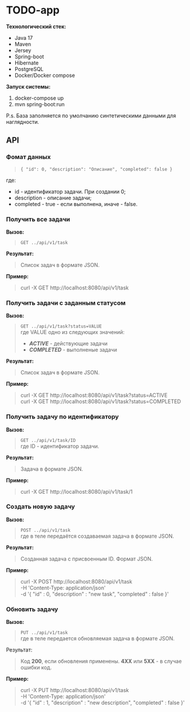 # TODO-app
**Технологический стек:** 
- Java 17
- Maven
- Jersey
- Spring-boot
- Hibernate
- PostgreSQL
- Docker/Docker compose

**Запуск системы:**
1. docker-compose up
2. mvn spring-boot:run

P.s. База заполняется по умолчанию синтетическими данными для наглядности.

## API

### Фомат данных ###
> ``
{ "id": 0, "description": "Описание", "completed": false }
``

где:
- id - идентификатор задачи. При создании 0;
- description - описание задачи;
- completed - true - если выполнена, иначе - false.


### Получить все задачи ###  
**Вызов:**  
> ``GET ../api/v1/task``

**Результат:**  
> Список задач в формате JSON.

**Пример:**
> curl -X GET http://localhost:8080/api/v1/task

### Получить задачи с заданным статусом ###
**Вызов:**
> ``GET ../api/v1/task?status=VALUE``  
где VALUE одно из следующих значений:  
>- ***ACTIVE*** - действующие задачи  
>- ***COMPLETED*** - выполненые задачи  

**Результат:**  
> Список задач в формате JSON.
> 
**Пример:**
> curl -X GET http://localhost:8080/api/v1/task?status=ACTIVE  
> curl -X GET http://localhost:8080/api/v1/task?status=COMPLETED
### Получить задачу по идентификатору ###  
**Вызов:**  
>``GET ../api/v1/task/ID``  
где ID - идентификатор задачи.  
 
**Результат:**  
> Задача в формате JSON.  

**Пример:**
> curl -X GET http://localhost:8080/api/v1/task/1

### Создать новую задачу ### 
**Вызов:**  
>``
POST ../api/v1/task
``  
где в теле передаётся создаваемая задача в формате JSON.

**Результат:**  
>Созданная задача с присвоенным ID. Формат JSON.


**Пример:**
> curl -X POST http://localhost:8080/api/v1/task  \
> -H 'Content-Type: application/json' \
> -d '{ "id" : 0, "description" : "new task", "completed" : false }'

### Обновить задачу ### 
**Вызов:**  
> ``PUT ../api/v1/task``  
> где в теле передается обновляемая задача в формате JSON.

Результат:   
> Код **200**, если обновления применены.
**4XX** или **5XX** - в случае ошибки код.

**Пример:**
> curl -X PUT http://localhost:8080/api/v1/task  \
> -H 'Content-Type: application/json' \
> -d '{ "id" : 1, "description" : "new description", "completed" : false }'
